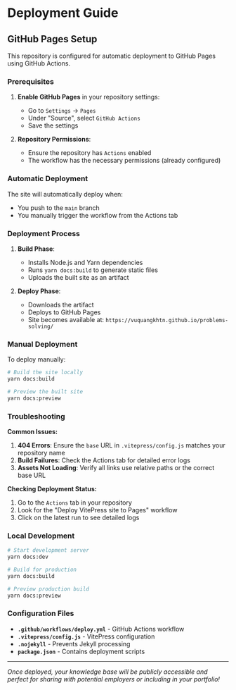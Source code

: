 # Deployment Guide

## GitHub Pages Setup

This repository is configured for automatic deployment to GitHub Pages using GitHub Actions.

### Prerequisites

1. **Enable GitHub Pages** in your repository settings:

   - Go to `Settings` → `Pages`
   - Under "Source", select `GitHub Actions`
   - Save the settings

2. **Repository Permissions**:
   - Ensure the repository has `Actions` enabled
   - The workflow has the necessary permissions (already configured)

### Automatic Deployment

The site will automatically deploy when:

- You push to the `main` branch
- You manually trigger the workflow from the Actions tab

### Deployment Process

1. **Build Phase**:

   - Installs Node.js and Yarn dependencies
   - Runs `yarn docs:build` to generate static files
   - Uploads the built site as an artifact

2. **Deploy Phase**:
   - Downloads the artifact
   - Deploys to GitHub Pages
   - Site becomes available at: `https://vuquangkhtn.github.io/problems-solving/`

### Manual Deployment

To deploy manually:

```bash
# Build the site locally
yarn docs:build

# Preview the built site
yarn docs:preview
```

### Troubleshooting

**Common Issues:**

1. **404 Errors**: Ensure the `base` URL in `.vitepress/config.js` matches your repository name
2. **Build Failures**: Check the Actions tab for detailed error logs
3. **Assets Not Loading**: Verify all links use relative paths or the correct base URL

**Checking Deployment Status:**

1. Go to the `Actions` tab in your repository
2. Look for the "Deploy VitePress site to Pages" workflow
3. Click on the latest run to see detailed logs

### Local Development

```bash
# Start development server
yarn docs:dev

# Build for production
yarn docs:build

# Preview production build
yarn docs:preview
```

### Configuration Files

- **`.github/workflows/deploy.yml`** - GitHub Actions workflow
- **`.vitepress/config.js`** - VitePress configuration
- **`.nojekyll`** - Prevents Jekyll processing
- **`package.json`** - Contains deployment scripts

---

_Once deployed, your knowledge base will be publicly accessible and perfect for sharing with potential employers or including in your portfolio!_
